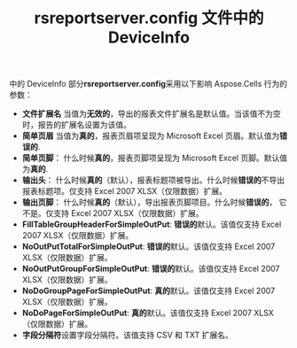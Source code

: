 ﻿---
title: rsreportserver.config 文件中的 DeviceInfo
type: docs
weight: 70
url: /zh/reportingservices/deviceinfo-in-rsreportserver-config-file/
---
中的 DeviceInfo 部分**rsreportserver.config**采用以下影响 Aspose.Cells 行为的参数：

- **文件扩展名** 当值为**无效的**，导出的报表文件扩展名是默认值。当该值不为空时，报告的扩展名设置为该值。
- **简单页眉** 当值为**真的**，报表页眉项呈现为 Microsoft Excel 页眉。默认值为**错误的**.
- **简单页脚**： 什么时候**真的**，报表页脚项呈现为 Microsoft Excel 页脚。默认值为**真的**.
- **输出头**： 什么时候**真的**（默认），报表标题项被导出。什么时候**错误的**不导出报表标题项。仅支持 Excel 2007 XLSX（仅限数据）扩展。
- **输出页脚**： 什么时候**真的**（默认），导出报表页脚项目。什么时候**错误的**， 它不是。仅支持 Excel 2007 XLSX（仅限数据）扩展。
- **FillTableGroupHeaderForSimpleOutPut**: **错误的**默认。该值仅支持 Excel 2007 XLSX（仅限数据）扩展。
- **NoOutPutTotalForSimpleOutPut**: **错误的**默认。该值仅支持 Excel 2007 XLSX（仅限数据）扩展。
- **NoOutPutGroupForSimpleOutPut**: **错误的**默认。该值仅支持 Excel 2007 XLSX（仅限数据）扩展。
- **NoDoGroupPageForSimpleOutPut**: **真的**默认。该值仅支持 Excel 2007 XLSX（仅限数据）扩展。
- **NoDoPageForSimpleOutPut**: **真的**默认。该值仅支持 Excel 2007 XLSX（仅限数据）扩展。
- **字段分隔符**设置字段分隔符。该值支持 CSV 和 TXT 扩展名。
